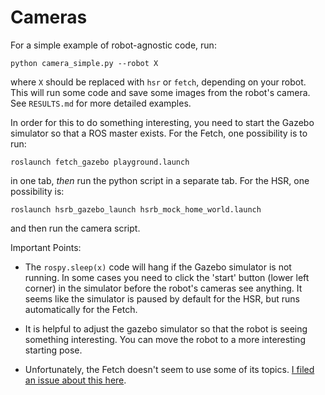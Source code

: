 # Cameras

For a simple example of robot-agnostic code, run:

```
python camera_simple.py --robot X
```

where `X` should be replaced with `hsr` or `fetch`, depending on your robot.
This will run some code and save some images from the robot's camera. See
`RESULTS.md` for more detailed examples.

In order for this to do something interesting, you need to start the Gazebo
simulator so that a ROS master exists. For the Fetch, one possibility is to run:
  
```
roslaunch fetch_gazebo playground.launch
```

in one tab, *then* run the python script in a separate tab. For the HSR, one
possibility is:

```
roslaunch hsrb_gazebo_launch hsrb_mock_home_world.launch
```

and then run the camera script.

Important Points:

- The `rospy.sleep(x)` code will hang if the Gazebo simulator is not running. In
  some cases you need to click the 'start' button (lower left corner) in the
  simulator before the robot's cameras see anything. It seems like the simulator
  is paused by default for the HSR, but runs automatically for the Fetch.

- It is helpful to adjust the gazebo simulator so that the robot is seeing
  something interesting. You can move the robot to a more interesting starting
  pose.

- Unfortunately, the Fetch doesn't seem to use some of its topics. [I filed an
  issue about this here][1].


[1]:https://github.com/fetchrobotics/fetch_ros/issues/74
